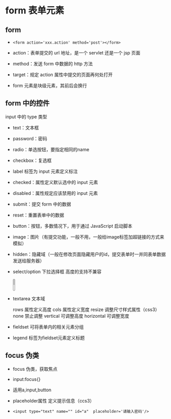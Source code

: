 # form 表单元素

## form

* ```<form action='xxx.action' method='post'></form>```

* action：表单提交的 url 地址，是一个 servlet 还是一个 jsp 页面

* method：发送 form 中数据的 http 方法

* target：规定 action 属性中提交的页面再何处打开

* form 元素是块级元素，其前后会换行

## form 中的控件

input 中的 type 类型

* text：文本框
* password：密码
* radio：单选按钮，要指定相同的name
* checkbox：复选框
* label 标签为 input 元素定义标注
* checked：属性定义默认选中的 input 元素
* disabled：属性规定应该禁用的 input 元素
* submit：提交 form 中的数据
* reset：重置表单中的数据
* button：按钮，多数情况下，用于通过 JavaScript 启动脚本
* image：图片（有提交功能，一般不用，一般给image标签加超链接的方式来模拟）
* hidden：隐藏域（一般在修改页面隐藏用户的id，提交表单时一并同表单数据发送给服务器）
* select/option 下拉选择框 高度的支持不兼容

	<select size="2">
		<!-- size 规定下拉列表中可见选项的数目 -->
		<option selected="selected"></option>
	</select>

	<!-- selected 规定在select里面默认展示第几项 -->

* textarea 文本域

	rows 属性定义高度
	cols 属性定义宽度
	resize 调整尺寸样式属性（css3）
		none 禁止调整
		vertical 可调整高度
		horizontal 可调整宽度

* fieldset 可将表单内的相关元素分组
* legend 标签为fieldset元素定义标题

## focus 伪类

* focus 伪类，获取焦点

* input:focus{}

* 适用a,input,button

* placeholder属性 定义提示信息（ccs3）

* ```<input type="text" name="" id="a"  placeholder='请输入密码'/>```










